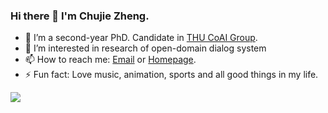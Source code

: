 ### Hi there 👋 I'm Chujie Zheng.

- 🌱 I’m a second-year PhD. Candidate in [THU CoAI Group](http://coai.cs.tsinghua.edu.cn/).
- 🔭 I’m interested in research of open-domain dialog system
- 📫 How to reach me: [Email](chujiezhengchn@gmail.com) or [Homepage](https://chujiezheng.github.io/).
- ⚡ Fun fact: Love music, animation, sports and all good things in my life.

<a href="https://chujiezheng.github.io/">
  <img align="left" src="https://github-readme-stats.vercel.app/api?username=chujiezheng&count_private=true&show_icons=true" />
</a>  

<!--
<a href="https://chujiezheng.github.io/">
    <img align="left" src="https://github-readme-stats.vercel.app/api/top-langs/?username=chujiezheng&hide=HTML,PostScript,JavaScript,Java,CSS&layout=compact" />
</a>
-->


<!--

- 🔭 I’m currently working on ...
- 🌱 I’m currently learning ...
- 👯 I’m looking to collaborate on ...
- 🤔 I’m looking for help with ...
- 💬 Ask me about ...
- 📫 How to reach me: ...
- 😄 Pronouns: ...
- ⚡ Fun fact: ...
  -->
